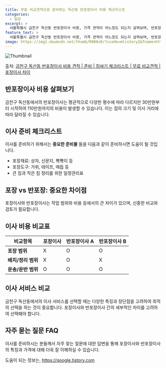 ```yaml
---
title: 무료 비교견적으로 준비하는 독산동 반포장이사 비용 체크리스트
categories:
  - 일상
excerpt: >
  서울특별시 금천구 독산동 반포장이사 비용, 가격 견적이 어느정도 되는지 살펴보며, 반포장이사를 준비함에 있어 짐싸기 준비 체크리스트가 무엇인지 보겠습니다. 마지막으로 포장이사와 차이점을 통해 무료 비교견적으로 어떤 것이 더 합리적인 선택인지 공유 드립니다.금천구 독산동 포장이사 견적 샘플 보기 👈 클릭금천구 독산동 포장이사 가격 살펴보기 👈 클릭금천구 독산동 반포장이사 평균 이사 비용평수금천구 독산동 평균 이사 비용원룸 이사9평 이하 (1톤)30만원~투룸/쓰리룸 이사16평 ~ 20평 (2.5톤)80만원~쓰리룸 이사21평 (5톤) ~110만원~우리집 무료 이사견적 받기 👈 클릭포장 vs 반포장: 이사 방법의 큰 차이점포장이사는 전반적으로 이사 과정을 담당하는 반면, 반포장이사는 큰 짐은 업체가 처리하..
feature_text: >
  서울특별시 금천구 독산동 반포장이사 비용, 가격 견적이 어느정도 되는지 살펴보며, 반포장이사를 준비함에 있어 짐싸기 준비 체크리스트가 무엇인지 보겠습니다. 마지막으로 포장이사와 차이점을 통해 무료 비교견적으로 어떤 것이 더 합리적인 선택인지 공유 드립니다.금천구 독산동 포장이사 견적 샘플 보기 👈 클릭금천구 독산동 포장이사 가격 살펴보기 👈 클릭금천구 독산동 반포장이사 평균 이사 비용평수금천구 독산동 평균 이사 비용원룸 이사9평 이하 (1톤)30만원~투룸/쓰리룸 이사16평 ~ 20평 (2.5톤)80만원~쓰리룸 이사21평 (5톤) ~110만원~우리집 무료 이사견적 받기 👈 클릭포장 vs 반포장: 이사 방법의 큰 차이점포장이사는 전반적으로 이사 과정을 담당하는 반면, 반포장이사는 큰 짐은 업체가 처리하..
image: https://img1.daumcdn.net/thumb/R800x0/?scode=mtistory2&fname=https%3A%2F%2Fblog.kakaocdn.net%2Fdn%2FLidAa%2FbtsHbCxAT0K%2FrYxE1Inb9bZi9rZlOfaSlK%2Fimg.webp
---
```


![Thumbnail](https://img1.daumcdn.net/thumb/R800x0/?scode=mtistory2&fname=https%3A%2F%2Fblog.kakaocdn.net%2Fdn%2FLidAa%2FbtsHbCxAT0K%2FrYxE1Inb9bZi9rZlOfaSlK%2Fimg.webp)

<p>출처: <a href="https://qoogle.tistory.com/9858" rel="dofollow">금천구 독산동 반포장이사 비용 견적 | 준비 | 짐싸기 체크리스트 | 무료 비교견적 | 포장이사 차이</a> </p>

## 반포장이사 비용 살펴보기

금천구 독산동에서의 반포장이사는 평균적으로 다양한 평수에 따라 다르지만 30만원부터 시작하여 110만원까지의 비용이 발생할 수 있습니다.
이는 짐의 크기 및 이사 거리에 따라 달라질 수 있습니다.

## **이사 준비 체크리스트**

이사를 준비하기 위해서는 **중요한 준비물** 들을 다음과 같이 준비하시면 도움이 될 것입니다.

  * 포장재료: 상자, 신문지, 뽁뽁이 등
  * 포장도구: 가위, 테이프, 매듭 등
  * 큰 짐과 작은 짐 정리를 위한 일정관리표

## **포장 vs 반포장: 중요한 차이점**

포장이사와 반포장이사는 작업 범위와 비용 등에서의 큰 차이가 있으며, 신중한 비교와 검토가 필요합니다.

## **이사 비용 비교표**

**비교항목** | **포장이사** | **반포장이사 A** | **반포장이사 B**  
---|---|---|---  
**포장 범위** | X | O | O  
**배치/정리 범위** | X | O | X  
**운송/운반 범위** | O | O | O  
  
## 이사 서비스 비교

금천구 독산동에서의 이사 서비스를 선택할 때는 다양한 특징과 장단점을 고려하여 최적의 선택을 하는 것이 중요합니다. 포장이사와 반포장이사
간의 세부적인 차이를 고려하여 선택해야 합니다.

## **자주 묻는 질문 FAQ**

이사를 준비하시는 분들께서 자주 찾는 질문에 대한 답변을 통해 포장이사와 반포장이사의 특징과 가격에 대해 더욱 잘 이해하실 수 있습니다.

 

도움이 되는 정보는, <a href="https://qoogle.tistory.com" rel="dofollow">https://qoogle.tistory.com</a>


